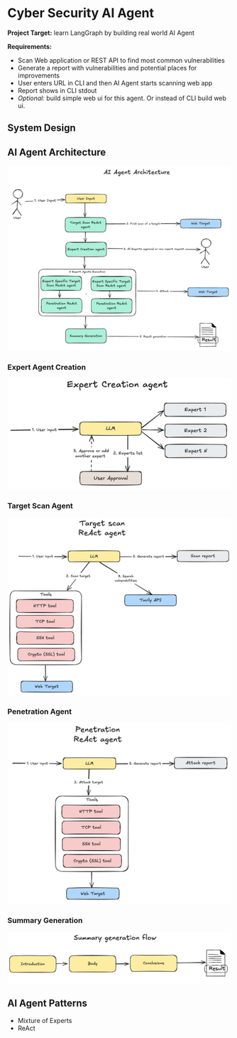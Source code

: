 # Cyber Security AI Agent

**Project Target:** learn LangGraph by building real world AI Agent

**Requirements:**
- Scan Web application or REST API to find most common vulnerabilities 
- Generate a report with vulnerabilities and potential places for improvements
- User enters URL in CLI and then AI Agent starts scanning web app
- Report shows in CLI stdout
- *Optional:* build simple web ui for this agent. Or instead of CLI build web ui. 

## System Design

## AI Agent Architecture

![AI Agent Architecture](/docs/ai-agent-architecture.png)

### Expert Agent Creation

![Expert Agent Creation](/docs/expert-agent-creation.png)


### Target Scan Agent
![Target Scan Agent](/docs/target-scan-agent.png)

### Penetration Agent

![Penetration Agent](/docs/penetration-agent.png)

### Summary Generation

![Summary Generation](/docs/summary-generation.png)

## AI Agent Patterns

- Mixture of Experts
- ReAct